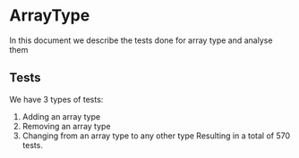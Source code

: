 # ArrayType

In this document we describe the tests done for array type and analyse them

## Tests

We have 3 types of tests:

1. Adding an array type
2. Removing an array type
3. Changing from an array type to any other type
   Resulting in a total of 570 tests.
